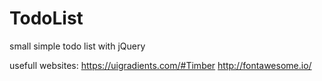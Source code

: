 # TodoList
small simple todo list with jQuery

usefull websites:
https://uigradients.com/#Timber
http://fontawesome.io/
